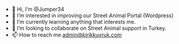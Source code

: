 - 👋 Hi, I’m @Jumper34
- 👀 I’m interested in improving our Street Animal Portal (Wordpress)
- 🌱 I’m currently learning anything that interests me.
- 💞️ I’m looking to collaborate on Street Animal support in Turkey.
- 📫 How to reach me admin@kirikkuyruk.com

<!---
Jumper34/Jumper34 is a ✨ special ✨ repository because its `README.md` (this file) appears on your GitHub profile.
You can click the Preview link to take a look at your changes.
--->
